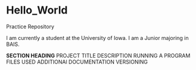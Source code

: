 # Hello_World
Practice Repository

I am currently a student at the University of Iowa. I am a Junior majoring in BAIS.

**SECTION HEADING** 
 PROJECT TITLE
 DESCRIPTION
 RUNNING A PROGRAM
 FILES USED
 ADDITIONAl DOCUMENTATION
 VERSIONING
